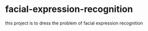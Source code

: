 # facial-expression-recognition
this project is to dress the problem of facial expression recognition

